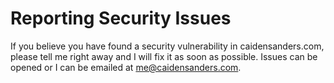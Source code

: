 # Reporting Security Issues

If you believe you have found a security vulnerability in caidensanders.com, please tell me right away and I will fix it as soon as possible. Issues can be opened or I can be emailed at me@caidensanders.com.
